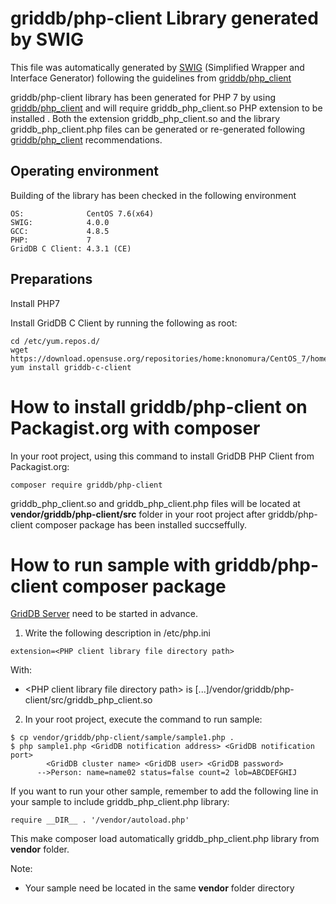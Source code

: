 # griddb/php-client Library generated by SWIG 

This file was automatically generated by [SWIG](http://www.swig.org/) (Simplified Wrapper and Interface Generator) following the guidelines from [griddb/php_client](https://github.com/griddb/php_client)

griddb/php-client library has been generated for PHP 7 by using [griddb/php_client](https://github.com/griddb/php_client) and will require griddb_php_client.so PHP extension to be installed . Both the extension griddb_php_client.so and the library griddb_php_client.php files can be generated or re-generated following [griddb/php_client](https://github.com/griddb/php_client) recommendations.


## Operating environment
Building of the library has been checked in the following environment
```
OS:              CentOS 7.6(x64)
SWIG:            4.0.0
GCC:             4.8.5
PHP:             7
GridDB C Client: 4.3.1 (CE)
```

## Preparations
Install PHP7 

Install GridDB C Client by running the following as root:
```
cd /etc/yum.repos.d/
wget https://download.opensuse.org/repositories/home:knonomura/CentOS_7/home:knonomura.repo
yum install griddb-c-client
```

# How to install griddb/php-client on Packagist.org with composer
In your root project, using this command to install GridDB PHP Client from Packagist.org:

```
composer require griddb/php-client
```
griddb_php_client.so and griddb_php_client.php files will be located at **vendor/griddb/php-client/src** folder in your root project after griddb/php-client composer package has been installed succseffully.

# How to run sample with griddb/php-client composer package

[GridDB Server](https://github.com/griddb/griddb_nosql) need to be started in advance.

1. Write the following description in /etc/php.ini
```
extension=<PHP client library file directory path>
```
With:

- \<PHP client library file directory path> is [...]/vendor/griddb/php-client/src/griddb_php_client.so


2. In your root project, execute the command to run sample:

```
$ cp vendor/griddb/php-client/sample/sample1.php .
$ php sample1.php <GridDB notification address> <GridDB notification port>
        <GridDB cluster name> <GridDB user> <GridDB password>
      -->Person: name=name02 status=false count=2 lob=ABCDEFGHIJ
```
If you want to run your other sample, remember to add the following line in your sample to include griddb_php_client.php library:
```
require __DIR__ . '/vendor/autoload.php'
```
This make composer load automatically griddb_php_client.php library from **vendor** folder.

Note: 
- Your sample need be located in the same **vendor** folder directory


